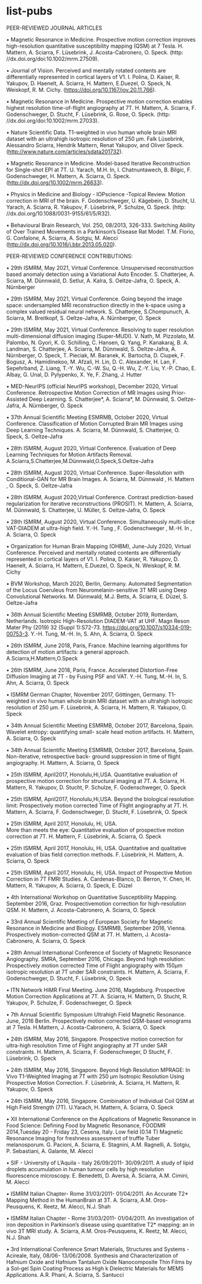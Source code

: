 # list-pubs
PEER-REVIEWED JOURNAL ARTICLES

• Magnetic Resonance in Medicine. 
Prospective motion correction improves high-resolution quantitative susceptibility mapping (QSM) at 7 Tesla. 
H. Mattern, A. Sciarra, F. Lüsebrink, J. Acosta-Cabronero, O. Speck. 
(http: //dx.doi.org/doi:10.1002/mrm.27509).

• Journal of Vision. 
Perceived and mentally rotated contents are differentially represented in cortical layers of V1. 
I. Polina, D. Kaiser, R. Yakupov, D. Haenelt, A. Sciarra, H. Mattern, E.Duezel, O. Speck, N. Weiskopf, R. M. Cichy. 
(https://doi.org/10.1167/jov.20.11.766).

• Magnetic Resonance in Medicine. 
Prospective motion correction enables highest resolution time-of-flight angiography at 7T. 
H. Mattern, A. Sciarra, F. Godenschweger, D. Stucht, F. Lüsebrink, G. Rose, O. Speck. 
(http: //dx.doi.org/doi:10.1002/mrm.27033).

• Nature Scientific Data. 
T1-weighted in vivo human whole brain MRI dataset with an ultrahigh isotropic resolution of 250 μm. 
Falk Lüsebrink, Alessandro Sciarra, Hendrik Mattern, Renat Yakupov, and Oliver Speck. 
(http://www.nature.com/articles/sdata201732).

• Magnetic Resonance in Medicine. 
Model-based Iterative Reconstruction for Single-shot EPI at 7T. 
U. Yarach, M.H. In, I. Chatnuntawech, B. Bilgic, F. Godenschweger, H. Mattern, A. Sciarra, O. Speck. 
(http://dx.doi.org/10.1002/mrm.26633).

• Physics in Medicine and Biology - IOPscience -Topical Review. 
Motion correction in MRI of the brain. 
F. Godenschweger, U. Kägebein, D. Stucht, U. Yarach, A. Sciarra, R. Yakupov, F. Lüsebrink, P. Schulze, O. Speck. 
(http: //dx.doi.org/10.1088/0031-9155/61/5/R32).

• Behavioural Brain Research, Vol. 250, 08/2013, 326-333. 
Switching Ability of Over Trained Movements in a Parkinson’s Disease Rat Model. 
T.M. Florio, G. Confalone, A. Sciarra, A. Sotgiu, M. Alecci 
(http://dx.doi.org/10.1016/j.bbr.2013.05.020).


PEER-REVIEWED CONFERENCE CONTRIBUTIONS: 

• 29th ISMRM, May 2021, Virtual Conference. 
Unsupervised reconstruction based anomaly detection using a Variational Auto Encoder. 
S. Chatterjee, A. Sciarra, M. Dünnwald, D. Setlur, A. Kalra, S. Oeltze-Jafra, O. Speck, A. Nürnberger

• 29th ISMRM, May 2021, Virtual Conference. 
Going beyond the image space: undersampled MRI reconstruction directly in the k-space using a complex valued residual neural network. 
S. Chatterjee, S.Chompunuch, A. Sciarra, M. Breitkopf, S. Oeltze-Jafra, A. Nürnberger, O. Speck

• 29th ISMRM, May 2021, Virtual Conference. 
Resolving to super resolution multi-dimensional diffusion imaging (Super-MUDI). 
V. Nath, M. Pizzolato, M. Palombo, N. Gyori, K. G. Schilling, C. Hansen, Q. Yang, P. Kanakaraj, B. A. Landman, S. Chatterjee, A. Sciarra, M. Dünnwald,
S. Oeltze-Jafra, A. Nürnberger, O. Speck, T. Pieciak, M. Baranek, K. Bartocha, D. Ciupek, F. Bogusz, A. Hamidinekoo, M. Afzali, H. Lin, D. C.
Alexander, H. Lan, F. Sepehrband, Z. Liang, T.-Y. Wu, C.-W. Su, Q.-H. Wu, Z.-Y. Liu, Y.-P. Chao, E. Albay, G. Unal, D. Pylypenko, X. Ye, F. Zhang, J. Hutter

• MED-NeurIPS (official NeurIPS workshop), December 2020, Virtual Conference. 
Retrospective Motion Correction of MR Images using Prior-Assisted Deep Learning. 
S. Chatterjee*, A. Sciarra*, M. Dünnwald, S. Oeltze-Jafra, A. Nürnberger, O. Speck

• 37th Annual Scientific Meeting ESMRMB, October 2020, Virtual Conference. 
Classification of Motion Corrupted Brain MR Images using Deep Learning Techniques. 
A. Sciarra, M. Dünnwald, S. Chatterjee, O. Speck, S. Oeltze-Jafra

• 28th ISMRM, August 2020, Virtual Conference. 
Evaluation of Deep Learning Techniques for Motion Artifacts Removal. 
A.Sciarra,S.Chatterjee,M.Dünnwald,O.Speck,S.Oeltze-Jafra

• 28th ISMRM, August 2020, Virtual Conference. 
Super-Resolution with Conditional-GAN for MR Brain Images. 
A. Sciarra, M. Dünnwald , H. Mattern , O. Speck, S. Oeltze-Jafra

• 28th ISMRM, August 2020,Virtual Conference. 
Contrast prediction-based regularization for iterative reconstructions (PROSIT). 
H. Mattern, A. Sciarra, M. Dünnwald, S. Chatterjee, U. Müller, S. Oeltze-Jafra, O. Speck

• 28th ISMRM, August 2020, Virtual Conference. 
Simultaneously multi-slice VAT-DIADEM at ultra-high field. 
Y.-H. Tung , F. Godenschweger , M.-H. In , A. Sciarra, O. Speck

• Organization for Human Brain Mapping (OHBM), June-July 2020, Virtual Conference. 
Perceived and mentally rotated contents are differentially represented in cortical layers of V1. 
I. Polina, D. Kaiser, R. Yakupov, D. Haenelt, A. Sciarra, H. Mattern, E.Duezel, O. Speck, N. Weiskopf, R. M. Cichy

• BVM Workshop, March 2020, Berlin, Germany. 
Automated Segmentation of the Locus Coeruleus from Neuromelanin-sensitive 3T MRI using Deep Convolutional Networks. 
M. Dünnwald, M.J. Betts, A. Sciarra, E. Düzel, S. Oeltze-Jafra

• 36th Annual Scientific Meeting ESMRMB, October 2019, Rotterdam, Netherlands. 
Isotropic High-Resolution DIADEM-VAT at UHF. Magn Reson Mater Phy (2019) 32 (Suppl 1):S72-73. 
https://doi.org/10.1007/s10334-019-00753-3. 
Y.-H. Tung, M.-H. In, S. Ahn, A. Sciarra, O. Speck

• 26th ISMRM, June 2018, Paris, France. 
Machine learning algorithms for detection of motion artifacts: a general approach. 
A.Sciarra,H.Mattern,O.Speck

• 26th ISMRM, June 2018, Paris, France. 
Accelerated Distortion-Free Diffusion Imaging at 7T - by Fusing PSF and VAT. 
Y.-H. Tung, M.-H. In, S. Ahn, A. Sciarra, O. Speck

• ISMRM German Chapter, November 2017, Göttingen, Germany. 
T1-weighted in vivo human whole brain MRI dataset with an ultrahigh isotropic resolution of 250 μm. 
F. Lüsebrink, A. Sciarra, H. Mattern, R. Yakupov, O. Speck

• 34th Annual Scientific Meeting ESMRMB, October 2017, Barcelona, Spain. 
Wavelet entropy: quantifying small- scale head motion artifacts. 
H. Mattern, A. Sciarra, O. Speck

• 34th Annual Scientific Meeting ESMRMB, October 2017, Barcelona, Spain. 
Non-iterative, retrospective back- ground suppression in time of flight angiography. 
H. Mattern, A. Sciarra, O. Speck

• 25th ISMRM, April2017, Honolulu,Hi,USA. 
Quantitative evaluation of prospective motion correction for structural imaging at 7T. 
A. Sciarra, H. Mattern, R. Yakupov, D. Stucht, P. Schulze, F. Godenschweger, O. Speck

• 25th ISMRM, April2017, Honolulu,Hi,USA. 
Beyond the biological resolution limit: Prospectively motion corrected Time of Flight angiography at 7T. 
H. Mattern, A. Sciarra, F. Godenschweger, D. Stucht, F. Lüsebrink, O. Speck

• 25th ISMRM, April 2017, Honolulu, Hi, USA.  
More than meets the eye: Quantitative evaluation of prospective motion correction at 7T. 
H. Mattern, F. Lüsebrink, A. Sciarra, O. Speck

• 25th ISMRM, April 2017, Honolulu, Hi, USA. 
Quantitative and qualitative evaluation of bias field correction methods. 
F. Lüsebrink, H. Mattern, A. Sciarra, O. Speck

• 25th ISMRM, April 2017, Honolulu, Hi, USA. 
Impact of Prospective Motion Correction in 7T FMRI Studies. 
A. Cardenas-Blanco, D. Berron, Y. Chen, H. Mattern, R. Yakupov, A. Sciarra, O. Speck, E. Düzel

• 4th International Workshop on Quantitative Susceptibility Mapping. September 2016, Graz. 
Prospectivemotion correction for high-resolution QSM. 
H. Mattern, J. Acosta-Cabronero, A. Sciarra, O. Speck

• 33rd Annual Scientific Meeting of European Society for Magnetic Resonance in Medicine and Biology. ESMRMB, September 2016, Vienna. 
Prospectively motion-corrected QSM at 7T. 
H. Mattern, J. Acosta-Cabronero, A. Sciarra, O. Speck

• 28th Annual International Conference of Society of Magnetic Resonance Angiography. SMRA, September 2016, Chicago. 
Beyond high resolution: Prospectively motion corrected Time of Flight angiography with 150μm isotropic resolution at 7T under SAR constraints. 
H. Mattern, A. Sciarra, F. Godenschweger, D. Stucht, F. Lüsebrink, O. Speck

• ITN Network HiMR Final Meeting. June 2016, Magdeburg. 
Prospective Motion Correction Applications at 7T. 
A. Sciarra, H. Mattern, D. Stucht, R. Yakupov, P. Schulze, F. Godenschweger, O. Speck

• 7th Annual Scientific Symposium Ultrahigh Field Magnetic Resonance. June, 2016 Berlin. 
Prospectively motion corrected QSM-based venograms at 7 Tesla. 
H.Mattern, J. Acosta-Cabronero, A. Sciarra, O. Speck

• 24th ISMRM, May 2016, Singapore. 
Prospective motion correction for ultra-high resolution Time of Flight angiography at 7T under SAR constraints. 
H. Mattern, A. Sciarra, F. Godenschweger, D Stucht, F. Lüsebrink, O. Speck

• 24th ISMRM, May 2016, Singapore. 
Beyond High Resolution MPRAGE: In Vivo T1-Weighted Imaging at 7T with 250 μm Isotropic Resolution Using Prospective Motion Correction. 
F. Lüsebrink, A. Sciarra, H. Mattern, R. Yakupov, O. Speck

• 24th ISMRM, May 2016, Singapore. 
Combination of Individual Coil QSM at High Field Strength (7T). 
U.Yarach, H. Mattern, A. Sciarra, O. Speck

• XII International Conference on the Applications of Magnetic Resonance in Food Science: 
Defining Food by Magnetic Resonance, FOODMR 2014,Tuesday 20 - Friday 23, Cesena, Italy. 
Low field (0.14 T) Magnetic Resonance Imaging for freshness assessment of truffle Tuber melanosporum. 
G. Pacioni, A. Sciarra, E. Stagnini, A.M. Ragnelli, A. Sotgiu, P. Sebastiani, A. Galante, M. Alecci

• SIF - University of L’Aquila - Italy 26/09/2011- 30/09/2011. 
A study of lipid droplets accumulation in human tumour cells by high resolution fluorescence microscopy. 
E. Benedetti, D. Aversa, A. Sciarra, A.M. Cimini, M. Alecci

• ISMRM Italian Chapter- Rome 31/03/2011- 01/04/2011. 
An Accurate T2* Mapping Method in the HumanBrain at 3T. 
A. Sciarra, A.M. Oros-Peusquens, K. Reetz, M. Alecci, N.J. Shah

• ISMRM Italian Chapter - Rome 31/03/2011- 01/04/2011. 
An investigation of iron deposition in Parkinson’s disease using quantitative T2* mapping: an in vivo 3T MRI study. 
A. Sciarra, A.M. Oros-Peusquens, K. Reetz, M. Alecci, N.J. Shah

• 3rd International Conference Smart Materials, Structures and Systems - Acireale, Italy, 08/06- 13/06/2008. 
Synthesis and Characterization of Hafnium Oxide and Hafnium Tantalum Oxide Nanocomposite Thin Films 
by a Sol-gel Spin Coating Process as High k Dielectric Materials for MEMS Applications. 
A.R. Phani, A. Sciarra, S. Santucci
